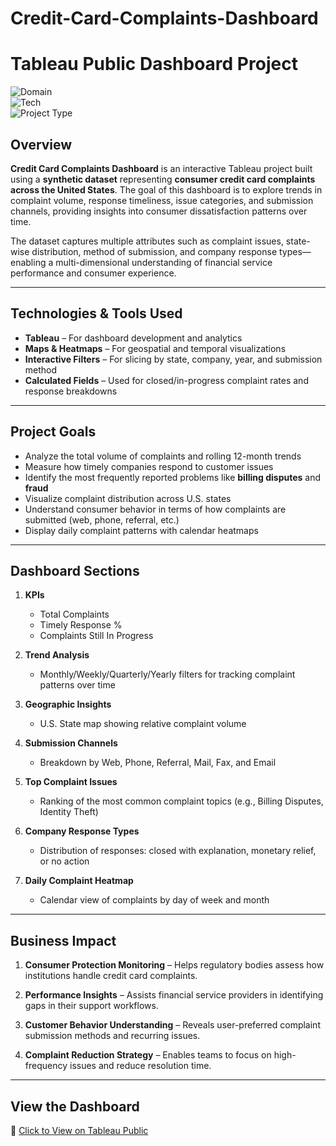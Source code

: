 
# Credit-Card-Complaints-Dashboard

# Tableau Public Dashboard Project

![Domain](https://img.shields.io/badge/Domain-Finance-blue?style=for-the-badge)  
![Tech](https://img.shields.io/badge/Tech-Tableau-green?style=for-the-badge)  
![Project Type](https://img.shields.io/badge/Type-Complaint%20Analytics-yellow?style=for-the-badge)

## Overview

**Credit Card Complaints Dashboard** is an interactive Tableau project built using a **synthetic dataset** representing **consumer credit card complaints across the United States**. The goal of this dashboard is to explore trends in complaint volume, response timeliness, issue categories, and submission channels, providing insights into consumer dissatisfaction patterns over time.

The dataset captures multiple attributes such as complaint issues, state-wise distribution, method of submission, and company response types—enabling a multi-dimensional understanding of financial service performance and consumer experience.

---

## Technologies & Tools Used

- **Tableau** – For dashboard development and analytics   
- **Maps & Heatmaps** – For geospatial and temporal visualizations  
- **Interactive Filters** – For slicing by state, company, year, and submission method  
- **Calculated Fields** – Used for closed/in-progress complaint rates and response breakdowns

---

## Project Goals

- Analyze the total volume of complaints and rolling 12-month trends  
- Measure how timely companies respond to customer issues  
- Identify the most frequently reported problems like **billing disputes** and **fraud**  
- Visualize complaint distribution across U.S. states  
- Understand consumer behavior in terms of how complaints are submitted (web, phone, referral, etc.)  
- Display daily complaint patterns with calendar heatmaps

---

## Dashboard Sections

1. **KPIs**  
   - Total Complaints  
   - Timely Response %  
   - Complaints Still In Progress

2. **Trend Analysis**  
   - Monthly/Weekly/Quarterly/Yearly filters for tracking complaint patterns over time

3. **Geographic Insights**  
   - U.S. State map showing relative complaint volume

4. **Submission Channels**  
   - Breakdown by Web, Phone, Referral, Mail, Fax, and Email

5. **Top Complaint Issues**  
   - Ranking of the most common complaint topics (e.g., Billing Disputes, Identity Theft)

6. **Company Response Types**  
   - Distribution of responses: closed with explanation, monetary relief, or no action

7. **Daily Complaint Heatmap**  
   - Calendar view of complaints by day of week and month

---

## Business Impact

1. **Consumer Protection Monitoring** – Helps regulatory bodies assess how institutions handle credit card complaints.

2. **Performance Insights** – Assists financial service providers in identifying gaps in their support workflows.

3. **Customer Behavior Understanding** – Reveals user-preferred complaint submission methods and recurring issues.

4. **Complaint Reduction Strategy** – Enables teams to focus on high-frequency issues and reduce resolution time.

---

## View the Dashboard

🔗 [Click to View on Tableau Public](https://public.tableau.com/app/profile/anushree.biswas/viz/Credit_Cards_Complaints_Dashboard/dashboard)



